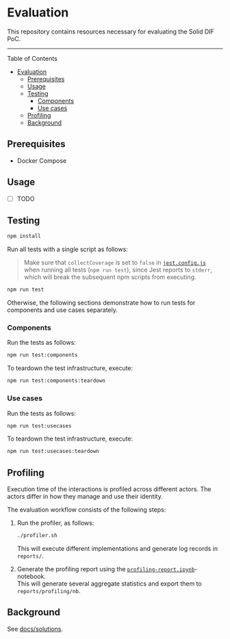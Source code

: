 <!-- omit in toc -->

# Evaluation

This repository contains resources necessary for evaluating the Solid DIF PoC.

---
Table of Contents

- [Evaluation](#evaluation)
  - [Prerequisites](#prerequisites)
  - [Usage](#usage)
  - [Testing](#testing)
    - [Components](#components)
    - [Use cases](#use-cases)
  - [Profiling](#profiling)
  - [Background](#background)

## Prerequisites

- Docker Compose

## Usage

- [ ] TODO

## Testing

```bash
npm install
```

Run all tests with a single script as follows:

> Make sure that `collectCoverage` is set to `false` in [`jest.config.js`](./jest.config.js) when running all tests (`npm run test`), since Jest reports to `stderr`, which will break the subsequent npm scripts from executing.

```bash
npm run test
```

Otherwise,
the following sections demonstrate how to run
tests for components and use cases separately.

### Components

Run the tests as follows:

```bash
npm run test:components
```

To teardown the test infrastructure, execute:

```bash
npm run test:components:teardown
```

### Use cases

Run the tests as follows:

```bash
npm run test:usecases
```

To teardown the test infrastructure, execute:

```bash
npm run test:usecases:teardown
```

## Profiling

Execution time of the interactions is profiled across different actors.
The actors differ in how they manage and use their identity.

The evaluation workflow consists of the following steps:

1. Run the profiler, as follows:

    ```bash
    ./profiler.sh
    ```
    This will execute different implementations and generate log records in `reports/`.

2. Generate the profiling report using the [`profiling-report.ipynb`](./profiling-report.ipynb)-notebook.</br> This will generate several aggregate statistics and export them to `reports/profiling/nb`.


## Background

See [docs/solutions](docs/solutions.md).

